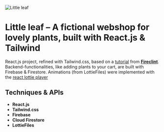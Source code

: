 ![Little leaf](https://res.cloudinary.com/djlggawlm/image/upload/v1664831536/Frame_3_zis77p.png)

# <strong>Little leaf</strong> – A fictional webshop for lovely plants, built with React.js & Tailwind

React.js project, refined with Tailwind.css, based on a [tutorial](https://www.youtube.com/watch?v=GDd2c70gsxE) from [<strong>Fireclint</strong>](https://github.com/fireclint). Backend-functionalities, like adding plants to your cart, are built with Firebase & Firestore. Animations (from LottieFiles) were implemented with the [react lottie player](https://www.npmjs.com/package/@lottiefiles/react-lottie-player)

## Techniques & APIs

* <strong>React.js</strong> 
* <strong>Tailwind.css</strong> 
* <strong>Firebase</strong>
* <strong>Cloud Firestore</strong>
* <strong>LottieFiles</strong>

